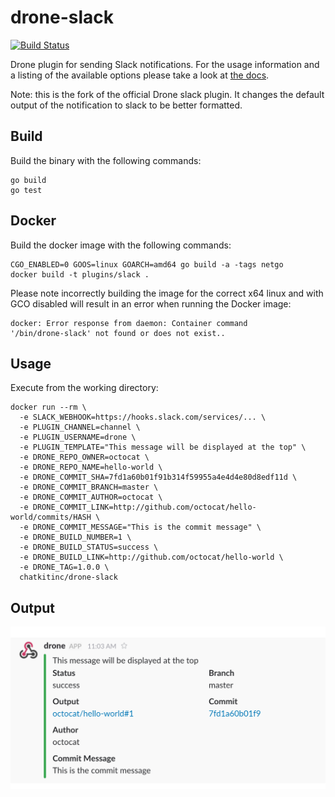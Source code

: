 # drone-slack

[![Build Status](https://travis-ci.org/chatkit/drone-slack.svg?branch=master)](https://travis-ci.org/chatkit/drone-slack)

Drone plugin for sending Slack notifications. For the usage information and a
listing of the available options please take a look at [the docs](DOCS.md).

Note: this is the fork of the official Drone slack plugin. It changes the default output of the notification to slack to be better formatted.

## Build

Build the binary with the following commands:

```
go build
go test
```

## Docker

Build the docker image with the following commands:

```
CGO_ENABLED=0 GOOS=linux GOARCH=amd64 go build -a -tags netgo
docker build -t plugins/slack .
```

Please note incorrectly building the image for the correct x64 linux and with
GCO disabled will result in an error when running the Docker image:

```
docker: Error response from daemon: Container command
'/bin/drone-slack' not found or does not exist..
```

## Usage

Execute from the working directory:

```
docker run --rm \
  -e SLACK_WEBHOOK=https://hooks.slack.com/services/... \
  -e PLUGIN_CHANNEL=channel \
  -e PLUGIN_USERNAME=drone \
  -e PLUGIN_TEMPLATE="This message will be displayed at the top" \
  -e DRONE_REPO_OWNER=octocat \
  -e DRONE_REPO_NAME=hello-world \
  -e DRONE_COMMIT_SHA=7fd1a60b01f91b314f59955a4e4d4e80d8edf11d \
  -e DRONE_COMMIT_BRANCH=master \
  -e DRONE_COMMIT_AUTHOR=octocat \
  -e DRONE_COMMIT_LINK=http://github.com/octocat/hello-world/commits/HASH \
  -e DRONE_COMMIT_MESSAGE="This is the commit message" \
  -e DRONE_BUILD_NUMBER=1 \
  -e DRONE_BUILD_STATUS=success \
  -e DRONE_BUILD_LINK=http://github.com/octocat/hello-world \
  -e DRONE_TAG=1.0.0 \
  chatkitinc/drone-slack
```

## Output

![output](output.png)

